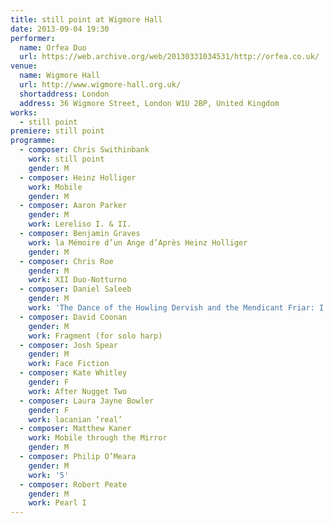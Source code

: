 ```yaml
---
title: still point at Wigmore Hall
date: 2013-09-04 19:30
performer:
  name: Orfea Duo
  url: https://web.archive.org/web/20130331034531/http://orfea.co.uk/
venue:
  name: Wigmore Hall
  url: http://www.wigmore-hall.org.uk/
  shortaddress: London
  address: 36 Wigmore Street, London W1U 2BP, United Kingdom
works:
  - still point
premiere: still point
programme:
  - composer: Chris Swithinbank
    work: still point
    gender: M
  - composer: Heinz Holliger
    work: Mobile
    gender: M
  - composer: Aaron Parker
    gender: M
    work: Lereliso I. & II.
  - composer: Benjamin Graves
    work: la Mémoire d’un Ange d’Après Heinz Holliger
    gender: M
  - composer: Chris Roe
    gender: M
    work: XII Duo-Notturno
  - composer: Daniel Saleeb
    gender: M
    work: 'The Dance of the Howling Dervish and the Mendicant Friar: I. Introitus — Slow Dance'
  - composer: David Coonan
    gender: M
    work: Fragment (for solo harp)
  - composer: Josh Spear
    gender: M
    work: Face Fiction
  - composer: Kate Whitley
    gender: F
    work: After Nugget Two
  - composer: Laura Jayne Bowler
    gender: F
    work: lacanian ‘real’
  - composer: Matthew Kaner
    work: Mobile through the Mirror
    gender: M
  - composer: Philip O’Meara
    gender: M
    work: '5'
  - composer: Robert Peate
    gender: M
    work: Pearl I
---
```

